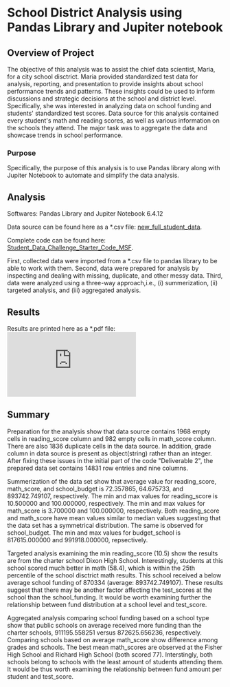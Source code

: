 # School District Analysis using Pandas Library and Jupiter notebook

## **Overview of Project**
The objective of this analysis was to assist the chief data scientist, Maria, for a city school disctrict. Maria provided standardized test data for analysis, reporting, and presentation to provide insights about school performance trends and patterns. These insights could be used to inform discussions and strategic decisions at the school and district level. Specifically, she was interested in analyzing data on school funding and students' standardized test scores. Data source for this analysis contained every student's math and reading scores, as well as various information on the schools they attend. The major task was to aggregate the data and showcase trends in school performance.

### Purpose
Specifically, the purpose of this analysis is to use Pandas library along with Jupiter Notebook to automate and simplify the data analysis.


## **Analysis**
Softwares: Pandas Library and Jupiter Notebook 6.4.12

Data source can be found here as a *.csv file: [new_full_student_data](https://github.com/MSF2141/school-district-analysis/blob/fbc0fa4f61a10710b2871d1655e5a3699e1d7506/new_full_student_data.csv).

Complete code can be found here: [Student_Data_Challenge_Starter_Code_MSF](https://github.com/MSF2141/school-district-analysis/blob/0654552ec9349385122775e6bd36f06aa37009be/Student_Data_Challenge_Starter_Code_MSF.ipynb).

First, collected data were imported from a *.csv file to pandas library to be able to work with them. Second, data were prepared for analysis by inspecting and dealing with missing, duplicate, and other messy data. Third, data were analyzed using a three-way approach,i.e., (i) summerization, (ii) targeted analysis, and (iii) aggregated analysis.


## **Results**
Results are printed here as a *.pdf file: ![Challenge%204_printed%20preview%20of%20the%20complete%20code_MSF](https://github.com/MSF2141/school-district-analysis/blob/4a7c234d6f229a65c2edd4c65c6b98f1ac3ab811/Challenge%204_printed%20preview%20of%20the%20complete%20code_MSF.pdf)


## **Summary**
Preparation for the analysis show that data source contains 1968 empty cells in reading_score column and 982 empty cells in math_score column. There are also 1836 duplicate cells in the data source. In addition, grade column in data source is present as object(string) rather than an integer. After fixing these issues in the initial part of the code "Deliverable 2", the prepared data set contains 14831 row entries and nine columns.

Summerization of the data set show that average value for reading_score, math_score, and school_budget is 72.357865, 64.675733, and 893742.749107, respectively. The min and max values for reading_score is 10.500000 and 100.000000, respectively. The min and max values for math_score is 3.700000 and 100.000000, respectively. Both reading_score and math_score have mean values similar to median values suggesting that the data set has a symmetrical distribution. The same is observed for school_budget. The min and max values for budget_school is 817615.000000 and 991918.000000, repsectively.

Targeted analysis examining the min reading_score (10.5) show the results are from the charter school Dixon High School. Interestingly, students at this school scored much better in math (58.4), which is within the 25th percentile of the school disctrict math results. This school received a below average school funding of 870334 (average: 893742.749107). These results suggest that there may be another factor affecting the test_scores at the school than the school_funding. It would be worth examining further the relationship between fund distribution at a school level and test_score.

Aggregated analysis comparing school funding based on a school type show that public schools on average received more funding than the charter schools, 911195.558251 versus 872625.656236, respectively. Comparing schools based on average math_score show difference among grades and schools. The best mean math_scores are observed at the Fisher High School and Richard High School (both scored 77). Interstingly, both schools belong to schools with the least amount of students attending them. It would be thus worth examining the relationship between fund amount per student and test_score.
